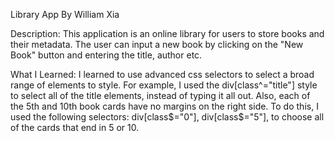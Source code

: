 Library App By William Xia

Description: 
This application is an online library for users to store books and their metadata. The user can input a new book by clicking on the "New Book" button and entering the title, author etc.

What I Learned:
I learned to use advanced css selectors to select a broad range of elements to style. For example, I used the div[class^="title"] style to select all of the title elements, instead of typing it all out. Also, each of the 5th and 10th book cards have no margins on the right side. To do this, I used the following selectors: div[class$="0"], div[class$="5"], to choose all of the cards that end in 5 or 10. 